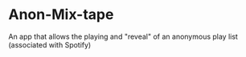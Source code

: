 Anon-Mix-tape
=============

An app that allows the playing and "reveal" of an anonymous play list (associated with Spotify)
